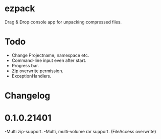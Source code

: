 # ezpack
Drag &amp; Drop console app for unpacking compressed files.

# Todo

- Change Projectname, namespace etc.
- Command-line input even after start.
- Progress bar.
- Zip overwrite permission.
- ExceptionHandlers.

# Changelog

# 0.1.0.21401
-Multi zip-support.
-Multi, multi-volume rar support. (FileAccess overwrite)
